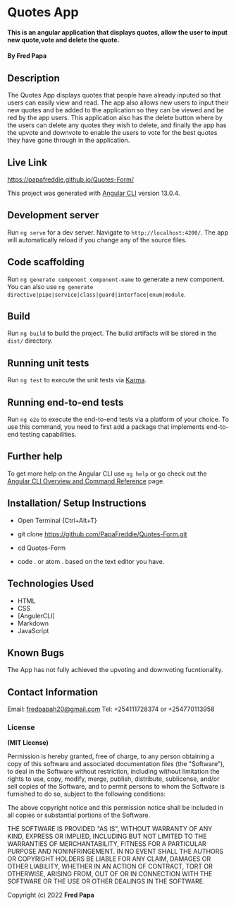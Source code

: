 # Quotes App
#### This is an angular application that displays quotes, allow the user to input new quote,vote and delete the quote.
#### By **Fred Papa**

## Description
The Quotes App displays quotes that people have already inputed so that users can easily view and read. The app also allows new users to input their new quotes and be added to the application so they can be viewed and be red by the app users. This application also has the delete button where by the users can delete any quotes they wish to delete, and finally the app has the upvote and downvote to enable the users to vote for the best quotes they have gone through in the application.

## Live Link
https://papafreddie.github.io/Quotes-Form/



This project was generated with [Angular CLI](https://github.com/angular/angular-cli) version 13.0.4.


## Development server

Run `ng serve` for a dev server. Navigate to `http://localhost:4200/`. The app will automatically reload if you change any of the source files.

## Code scaffolding

Run `ng generate component component-name` to generate a new component. You can also use `ng generate directive|pipe|service|class|guard|interface|enum|module`.

## Build

Run `ng build` to build the project. The build artifacts will be stored in the `dist/` directory.

## Running unit tests

Run `ng test` to execute the unit tests via [Karma](https://karma-runner.github.io).

## Running end-to-end tests

Run `ng e2e` to execute the end-to-end tests via a platform of your choice. To use this command, you need to first add a package that implements end-to-end testing capabilities.

## Further help

To get more help on the Angular CLI use `ng help` or go check out the [Angular CLI Overview and Command Reference](https://angular.io/cli) page.

## Installation/ Setup Instructions

* Open Terminal {Ctrl+Alt+T}

* git clone https://github.com/PapaFreddie/Quotes-Form.git

* cd Quotes-Form

* code . or atom . based on the text editor you have.

## Technologies Used
* HTML
* CSS
* [AngulerCLI]
* Markdown
* JavaScript

## Known Bugs
The App has not fully achieved the upvoting and downvoting fucntionality.

## Contact Information
Email: fredpapah20@gmail.com
Tel: +254111728374 or +254770113958

### License
**(MIT License)**

Permission is hereby granted, free of charge, to any person obtaining a copy
of this software and associated documentation files (the "Software"), to deal
in the Software without restriction, including without limitation the rights
to use, copy, modify, merge, publish, distribute, sublicense, and/or sell
copies of the Software, and to permit persons to whom the Software is
furnished to do so, subject to the following conditions:

The above copyright notice and this permission notice shall be included in all
copies or substantial portions of the Software.

THE SOFTWARE IS PROVIDED "AS IS", WITHOUT WARRANTY OF ANY KIND, EXPRESS OR
IMPLIED, INCLUDING BUT NOT LIMITED TO THE WARRANTIES OF MERCHANTABILITY,
FITNESS FOR A PARTICULAR PURPOSE AND NONINFRINGEMENT. IN NO EVENT SHALL THE
AUTHORS OR COPYRIGHT HOLDERS BE LIABLE FOR ANY CLAIM, DAMAGES OR OTHER
LIABILITY, WHETHER IN AN ACTION OF CONTRACT, TORT OR OTHERWISE, ARISING FROM,
OUT OF OR IN CONNECTION WITH THE SOFTWARE OR THE USE OR OTHER DEALINGS IN THE
SOFTWARE.

Copyright (c) 2022 **Fred Papa**